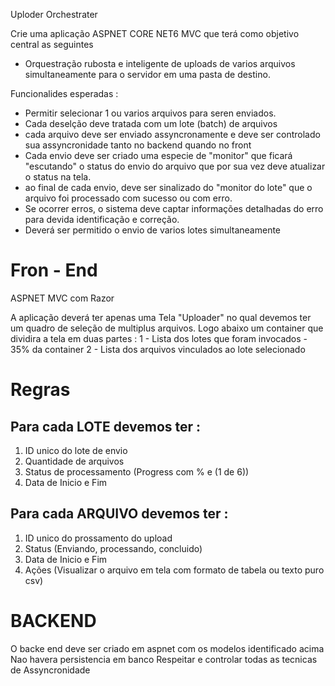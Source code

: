 Uploder Orchestrater

Crie uma aplicação ASPNET CORE NET6  MVC que terá como objetivo central as seguintes 
 - Orquestração rubosta e inteligente de uploads de varios arquivos simultaneamente para o servidor em uma pasta de destino.

 Funcionalides esperadas :
  * Permitir selecionar 1 ou varios arquivos para seren enviados.
  * Cada deselção deve tratada com um lote (batch) de arquivos
  * cada arquivo deve ser enviado assyncronamente e deve ser controlado sua assyncronidade tanto no backend quando no front
  * Cada envio deve ser criado uma especie de "monitor" que ficará "escutando" o status do envio do arquivo que por sua vez deve atualizar o status na tela.
  * ao final de cada envio, deve ser sinalizado do "monitor do lote" que o arquivo foi processado com sucesso ou com erro.
  * Se ocorrer erros, o sistema deve captar informações detalhadas do erro para devida identificação e correção.
  * Deverá ser permitido o envio de varios lotes simultaneamente

# Fron - End 

ASPNET MVC com Razor

A aplicação deverá ter apenas uma Tela "Uploader" no qual devemos ter um quadro de seleção de multiplus arquivos.
Logo abaixo um container que dividira a tela em duas partes :
1 - Lista dos lotes que foram invocados - 35% da container
2 - Lista dos arquivos vinculados ao lote selecionado

# Regras 

## Para cada LOTE devemos ter :

1. ID unico do lote de envio
2. Quantidade de arquivos
3. Status de processamento (Progress com % e (1 de 6))
4. Data de Inicio e Fim

## Para cada ARQUIVO devemos ter :

1. ID unico do prossamento do upload
2. Status (Enviando, processando, concluido)
3. Data de Inicio e Fim
4. Ações (Visualizar o arquivo em tela com formato de tabela ou texto puro csv)

# BACKEND

O backe end deve ser criado em aspnet com os modelos identificado acima
Nao havera persistencia em banco
Respeitar e controlar todas as tecnicas de Assyncronidade
